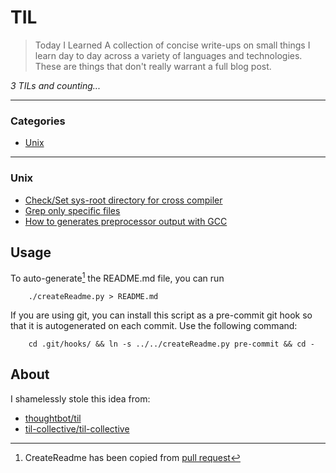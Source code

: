 # TIL
> Today I Learned
A collection of concise write-ups on small things I learn day to day across a
variety of languages and technologies. These are things that don't really
warrant a full blog post.

_3 TILs and counting..._

---
### Categories
* [Unix](#unix)

---
### Unix

- [Check/Set sys-root directory for cross compiler](unix/cross-compiler-sys-root.md)
- [Grep only specific files](unix/grep-only-specific-files.md)
- [How to generates preprocessor output with GCC](unix/gcc-preprocesor-output.md)

## Usage
To auto-generate[^1] the README.md file, you can run
```
    ./createReadme.py > README.md
```
If you are using git, you can install this script as a pre-commit git hook so
that it is autogenerated on each commit.  Use the following command:
```
    cd .git/hooks/ && ln -s ../../createReadme.py pre-commit && cd -
```

## About
I shamelessly stole this idea from:
 * [thoughtbot/til](https://github.com/thoughtbot/til)
 * [til-collective/til-collective](https://github.com/til-collective/til-collective)

[^1]: CreateReadme has been copied from [pull request](https://github.com/til-collective/til-collective/pull/6)
